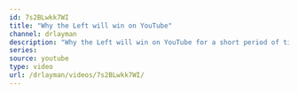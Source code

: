 ```yaml
---
id: 7s2BLwkk7WI
title: "Why the Left will win on YouTube"
channel: drlayman
description: "Why the Left will win on YouTube for a short period of time until being replaced by another trend just like several times before - An opinion piece"
series:
source: youtube
type: video
url: /drlayman/videos/7s2BLwkk7WI/
---
```

